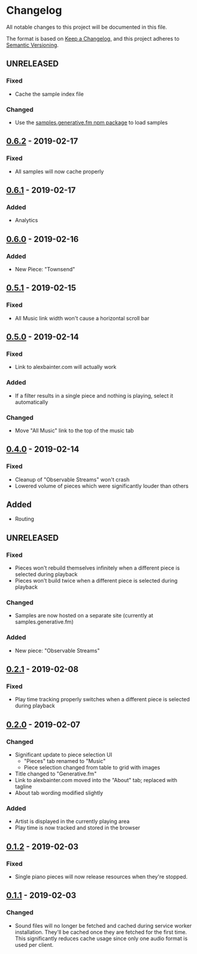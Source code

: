 # Changelog

All notable changes to this project will be documented in this file.

The format is based on [Keep a Changelog](https://keepachangelog.com/en/1.0.0/),
and this project adheres to [Semantic Versioning](https://semver.org/spec/v2.0.0.html).

## UNRELEASED

### Fixed

- Cache the sample index file

### Changed

- Use the [samples.generative.fm npm package](https://www.npmjs.com/package/@generative-music/samples.generative.fm) to load samples

## [0.6.2] - 2019-02-17

### Fixed

- All samples will now cache properly

## [0.6.1] - 2019-02-17

### Added

- Analytics

## [0.6.0] - 2019-02-16

### Added

- New Piece: "Townsend"

## [0.5.1] - 2019-02-15

### Fixed

- All Music link width won't cause a horizontal scroll bar

## [0.5.0] - 2019-02-14

### Fixed

- Link to alexbainter.com will actually work

### Added

- If a filter results in a single piece and nothing is playing, select it automatically

### Changed

- Move "All Music" link to the top of the music tab

## [0.4.0] - 2019-02-14

### Fixed

- Cleanup of "Observable Streams" won't crash
- Lowered volume of pieces which were significantly louder than others

## Added

- Routing

## UNRELEASED

### Fixed

- Pieces won't rebuild themselves infinitely when a different piece is selected during playback
- Pieces won't build twice when a different piece is selected during playback

### Changed

- Samples are now hosted on a separate site (currently at samples.generative.fm)

### Added

- New piece: "Observable Streams"

## [0.2.1] - 2019-02-08

### Fixed

- Play time tracking properly switches when a different piece is selected during playback

## [0.2.0] - 2019-02-07

### Changed

- Significant update to piece selection UI
  - "Pieces" tab renamed to "Music"
  - Piece selection changed from table to grid with images
- Title changed to "Generative.fm"
- Link to alexbainter.com moved into the "About" tab; replaced with tagline
- About tab wording modified slightly

### Added

- Artist is displayed in the currently playing area
- Play time is now tracked and stored in the browser

## [0.1.2] - 2019-02-03

### Fixed

- Single piano pieces will now release resources when they're stopped.

## [0.1.1] - 2019-02-03

### Changed

- Sound files will no longer be fetched and cached during service worker installation. They'll be cached once they are fetched for the first time. This significantly reduces cache usage since only one audio format is used per client.

[0.6.2]: https://github.com/generative-music/site/compare/v0.6.1...v0.6.2
[0.6.1]: https://github.com/generative-music/site/compare/v0.6.0...v0.6.1
[0.6.0]: https://github.com/generative-music/site/compare/v0.5.1...v0.6.0
[0.5.1]: https://github.com/generative-music/site/compare/v0.5.0...v0.5.1
[0.5.0]: https://github.com/generative-music/site/compare/v0.4.0...v0.5.0
[0.4.0]: https://github.com/generative-music/site/compare/v0.3.0...v0.4.0
[0.3.0]: https://github.com/generative-music/site/compare/v0.2.1...v0.3.0
[0.2.1]: https://github.com/generative-music/site/compare/v0.2.0...v0.2.1
[0.2.0]: https://github.com/generative-music/site/compare/v0.1.2...v0.2.0
[0.1.2]: https://github.com/generative-music/site/compare/v0.1.1...v0.1.2
[0.1.1]: https://github.com/generative-music/site/compare/v0.1.0...v0.1.1
